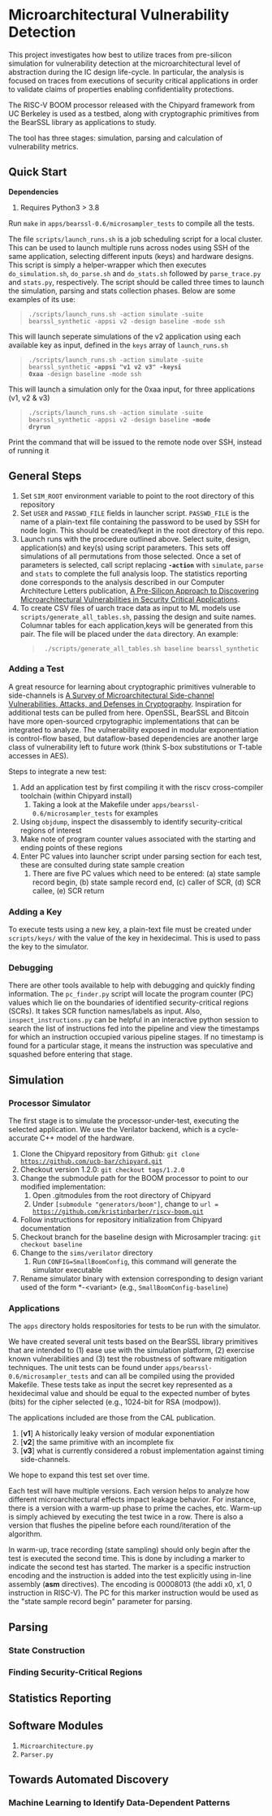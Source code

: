# Microarchitectural Vulnerability Detection
This project investigates how best to utilize traces from pre-silicon simulation for vulnerability detection at the microarchitectural level of abstraction during the IC design life-cycle.  In particular, the analysis is focused on traces from executions of security critical applications in order to validate claims of properties enabling confidentiality protections.

The RISC-V BOOM processor released with the Chipyard framework from UC Berkeley is used as a testbed, along with cryptographic primitives from the BearSSL library as applications to study.

The tool has three stages: simulation, parsing and calculation of vulnerability metrics.

## Quick Start

**Dependencies**
1. Requires Python3 > 3.8

Run <code>make</code> in <code>apps/bearssl-0.6/microsampler_tests</code> to compile all the tests.

The file <code>scripts/launch_runs.sh</code> is a job scheduling script for a local cluster. This can be used to launch multiple runs across nodes using SSH of the same application, selecting different inputs (keys) and hardware designs. This script is simply a helper-wrapper which then executes <code>do_simulation.sh</code>, <code>do_parse.sh</code> and <code>do_stats.sh</code> followed by <code>parse_trace.py</code> and <code>stats.py</code>, respectively.
The script should be called three times to launch the simulation, parsing and stats collection phases. Below are some examples of its use:  
> <code>./scripts/launch_runs.sh -action simulate -suite bearssl_synthetic -appsi v2 -design baseline -mode ssh</code>    

This will launch seperate simulations of the v2 application using each available key as input, defined in the <code>keys</code> array of <code>launch_runs.sh</code>

> <code>./scripts/launch_runs.sh -action simulate -suite bearssl_synthetic  **-appsi "v1 v2 v3"**  **-keysi 0xaa** -design baseline -mode ssh</code> 
   
This will launch a simulation only for the 0xaa input, for three applications (v1, v2 & v3)

> <code>./scripts/launch_runs.sh -action simulate -suite bearssl_synthetic -appsi v2 -design baseline **-mode dryrun**</code> 

Print the command that will be issued to the remote node over SSH, instead of running it

## General Steps

1. Set <code>SIM_ROOT</code> environment variable to point to the root directory of this repository
2. Set <code>USER</code> and <code>PASSWD_FILE</code> fields in launcher script. <code>PASSWD_FILE</code> is the name of a plain-text file containing the password to be used by SSH for node login. This should be created/kept in the root directory of this repo.
3. Launch runs with the procedure outlined above. Select suite, design, application(s) and key(s) using script parameters. This sets off simulations of all permutations from those selected. Once a set of parameters is selected, call script replacing <code>**-action**</code> with <code>simulate</code>, <code>parse</code> and <code>stats</code> to complete the full analysis loop.  The statistics reporting done corresponds to the analysis described in our Computer Architecture Letters publication, [A Pre-Silicon Approach to Discovering Microarchitectural Vulnerabilities in Security Critical Applications].
4. To create CSV files of uarch trace data as input to ML models use <code>scripts/generate_all_tables.sh</code>, passing the design and suite names. Columnar tables for each application,keys will be generated from this pair. The file will be placed under the <code>data</code> directory. An example:
   > <code> ./scripts/generate_all_tables.sh baseline bearssl_synthetic </code>

### Adding a Test
A great resource for learning about cryptographic primitives vulnerable to side-channels is [A Survey of Microarchitectural Side-channel Vulnerabilities, Attacks, and Defenses in Cryptography]. Inspiration for additional tests can be pulled from here. OpenSSL, BearSSL and Bitcoin have more open-sourced crpytographic implementations that can be integrated to analyze. The vulnerability exposed in modular exponentiation is control-flow based, but dataflow-based dependencies are another large class of vulnerability left to future work (think S-box substitutions or T-table accesses in AES).

Steps to integrate a new test:
1. Add an application test by first compiling it with the riscv cross-compiler toolchain (within Chipyard install)
    1. Taking a look at the Makefile under <code>apps/bearssl-0.6/microsampler_tests</code> for examples
2. Using <code>objdump</code>, inspect the disassembly to identify security-critical regions of interest
3. Make note of program counter values associated with the starting and ending points of these regions
4. Enter PC values into launcher script under parsing section for each test, these are consulted during state sample creation
    1. There are five PC values which need to be entered: (a) state sample record begin, (b) state sample record end, (c) caller of SCR, (d) SCR callee, (e) SCR return
   
### Adding a Key
To execute tests using a new key, a plain-text file must be created under <code>scripts/keys/</code> with the value of the key in hexidecimal. This is used to pass the key to the simulator.
    
### Debugging
There are other tools available to help with debugging and quickly finding information. The <code>pc_finder.py</code> script will locate the program counter (PC) values which lie on the boundaries of identified security-critical regions (SCRs). It takes SCR function names/labels as input.
Also, <code>inspect_instructions.py</code> can be helpful in an interactive python session to search the list of instructions fed into the pipeline and view the timestamps for which an instruction occupied various pipeline stages. If no timestamp is found for a particular stage, it means the instruction was speculative and squashed before entering that stage.

## Simulation

### Processor Simulator
The first stage is to simulate the processor-under-test, executing the selected application. We use the Verilator backend, which is a cycle-accurate C++ model of the hardware.

1. Clone the Chipyard repository from Github: <code>git clone https://github.com/ucb-bar/chipyard.git</code>
2. Checkout version 1.2.0: <code>git checkout tags/1.2.0</code>
3. Change the submodule path for the BOOM processor to point to our modified implementation:
    1. Open .gitmodules from the root directory of Chipyard
    2. Under <code>[submodule "generators/boom"]</code>, change to <code>url = https://github.com/kristinbarber/riscv-boom.git</code>
4. Follow instructions for repository initialization from Chipyard documentation
5. Checkout branch for the baseline design with Microsampler tracing: <code>git checkout baseline</code>
6. Change to the <code>sims/verilator</code> directory
    1. Run <code>CONFIG=SmallBoomConfig</code>, this command will generate the simulator executable
7. Rename simulator binary with extension corresponding to design variant used of the form \*-\<variant\> (e.g., <code>SmallBoomConfig-baseline</code>)

### Applications
The <code>apps</code> directory holds respositories for tests to be run with the simulator.

We have created several unit tests based on the BearSSL library primitives that are intended to (1) ease use with the simulation platform, (2) exercise known vulnerabilities and (3) test the robustness of software mitigation techniques.
The unit tests can be found under <code>apps/bearssl-0.6/microsampler_tests</code> and can all be compiled using the provided Makefile. These tests take as input the secret key represented as a hexidecimal value and should be equal to the expected number of bytes (bits) for the cipher selected (e.g., 1024-bit for RSA (modpow)).

The applications included are those from the CAL publication. 

1. [**v1**] A historically leaky version of modular exponentiation
2. [**v2**] the same primitive with an incomplete fix 
3. [**v3**] what is currently considered a robust implementation against timing side-channels. 

We hope to expand this test set over time.

Each test will have multiple versions. Each version helps to analyze how different microarchitectural effects impact leakage behavior. For instance, there is a version with a warm-up phase to prime the caches, etc. Warm-up is simply achieved by executing the test twice in a row. There is also a version that flushes the pipeline before each round/iteration of the algorithm.

In warm-up, trace recording (state sampling) should only begin after the test is executed the second time. This is done by including a marker to indicate the second test has started. The marker is a specific instruction encoding and the instruction is added into the test explicitly using in-line assembly (__asm__ directives). The encoding is 00008013 (the addi x0, x1, 0 instruction in RISC-V). The PC for this marker instruction would be used as the "state sample record begin" parameter for parsing. 

## Parsing
### State Construction
### Finding Security-Critical Regions    

## Statistics Reporting

## Software Modules
1. <code>Microarchitecture.py</code>
2. <code>Parser.py</code>

## Towards Automated Discovery

### Machine Learning to Identify Data-Dependent Patterns


[A Pre-Silicon Approach to Discovering Microarchitectural Vulnerabilities in Security Critical Applications]: https://ieeexplore.ieee.org/document/9713708
[A Survey of Microarchitectural Side-channel Vulnerabilities, Attacks, and Defenses in Cryptography]: https://dl.acm.org/doi/10.1145/3456629
